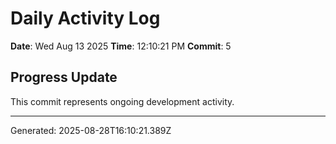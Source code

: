# Daily Activity Log

**Date**: Wed Aug 13 2025
**Time**: 12:10:21 PM
**Commit**: 5

## Progress Update

This commit represents ongoing development activity.

---
Generated: 2025-08-28T16:10:21.389Z
